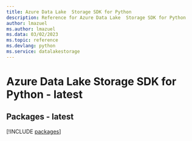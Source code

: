 ```yaml
---
title: Azure Data Lake  Storage SDK for Python
description: Reference for Azure Data Lake  Storage SDK for Python
author: lmazuel
ms.author: lmazuel
ms.data: 03/02/2023
ms.topic: reference
ms.devlang: python
ms.service: datalakestorage
---
```

# Azure Data Lake  Storage SDK for Python - latest
## Packages - latest
[!INCLUDE [packages](data-lake--storage-index.md)]
